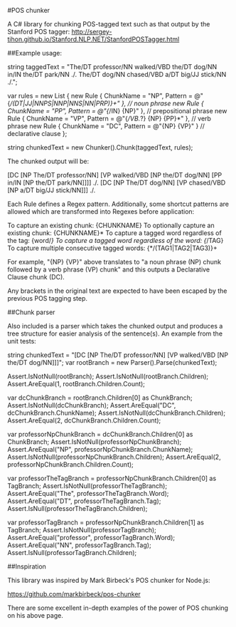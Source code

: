 #POS chunker

A C# library for chunking POS-tagged text such as that output by the Stanford POS tagger: http://sergey-tihon.github.io/Stanford.NLP.NET/StanfordPOSTagger.html

##Example usage:

string taggedText = "The/DT professor/NN walked/VBD the/DT dog/NN in/IN the/DT park/NN ./. The/DT dog/NN chased/VBD a/DT big/JJ stick/NN ./.";

var rules = new List<Rule>
{
    new Rule { ChunkName = "NP", Pattern = @"{*/(DT|JJ|NNPS|NNP|NNS|NN|PRP)}+" }, // noun phrase
    new Rule { ChunkName = "PP", Pattern = @"{*/IN} {NP}" },                      // prepositional phrase
    new Rule { ChunkName = "VP", Pattern = @"{*/VB.*?} {NP} {PP}*" },             // verb phrase
    new Rule { ChunkName = "DC", Pattern = @"{NP} {VP}" }                         // declarative clause
};

string chunkedText = new Chunker().Chunk(taggedText, rules);

The chunked output will be:

[DC [NP The/DT professor/NN] [VP walked/VBD [NP the/DT dog/NN] [PP in/IN [NP the/DT park/NN]]]] ./. [DC [NP The/DT dog/NN] [VP chased/VBD [NP a/DT big/JJ stick/NN]]] ./.

Each Rule defines a Regex pattern. Additionally, some shortcut patterns are allowed which are transformed into Regexes before application:

To capture an existing chunk: {CHUNKNAME}
To optionally capture an existing chunk: {CHUNKNAME}*
To capture a tagged word regardless of the tag: {word/*}
To capture a tagged word regardless of the word: {*/TAG}
To capture multiple consecutive tagged words: {*/(TAG1|TAG2|TAG3)}+

For example, "{NP} {VP}" above translates to "a noun phrase (NP) chunk followed by a verb phrase (VP) chunk" and this outputs a Declarative Clause chunk (DC).

Any brackets in the original text are expected to have been escaped by the previous POS tagging step. 


##Chunk parser

Also included is a parser which takes the chunked output and produces a tree structure for easier analysis of the sentence(s). An example from the unit tests:

string chunkedText = "[DC [NP The/DT professor/NN] [VP walked/VBD [NP the/DT dog/NN]]]";
var rootBranch = new Parser().Parse(chunkedText);

Assert.IsNotNull(rootBranch);
Assert.IsNotNull(rootBranch.Children);
Assert.AreEqual(1, rootBranch.Children.Count);

var dcChunkBranch = rootBranch.Children[0] as ChunkBranch;
Assert.IsNotNull(dcChunkBranch);
Assert.AreEqual("DC", dcChunkBranch.ChunkName);
Assert.IsNotNull(dcChunkBranch.Children);
Assert.AreEqual(2, dcChunkBranch.Children.Count);

var professorNpChunkBranch = dcChunkBranch.Children[0] as ChunkBranch;
Assert.IsNotNull(professorNpChunkBranch);
Assert.AreEqual("NP", professorNpChunkBranch.ChunkName);
Assert.IsNotNull(professorNpChunkBranch.Children);
Assert.AreEqual(2, professorNpChunkBranch.Children.Count);

var professorTheTagBranch = professorNpChunkBranch.Children[0] as TagBranch;
Assert.IsNotNull(professorTheTagBranch);
Assert.AreEqual("The", professorTheTagBranch.Word);
Assert.AreEqual("DT", professorTheTagBranch.Tag);
Assert.IsNull(professorTheTagBranch.Children);

var professorTagBranch = professorNpChunkBranch.Children[1] as TagBranch;
Assert.IsNotNull(professorTagBranch);
Assert.AreEqual("professor", professorTagBranch.Word);
Assert.AreEqual("NN", professorTagBranch.Tag);
Assert.IsNull(professorTagBranch.Children);


##Inspiration

This library was inspired by Mark Birbeck's POS chunker for Node.js:

https://github.com/markbirbeck/pos-chunker

There are some excellent in-depth examples of the power of POS chunking on his above page.